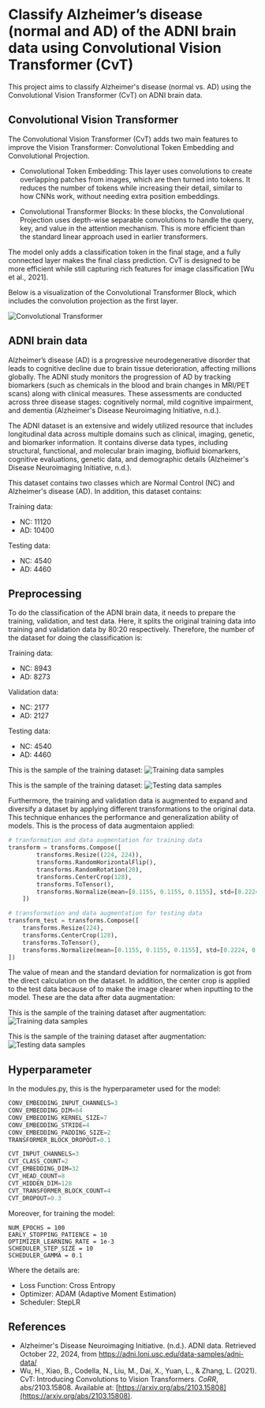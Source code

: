 # Classify Alzheimer’s disease (normal and AD) of the ADNI brain data using Convolutional Vision Transformer (CvT)

This project aims to classify Alzheimer's disease (normal vs. AD) using the Convolutional Vision Transformer (CvT) on ADNI brain data.

## Convolutional Vision Transformer
The Convolutional Vision Transformer (CvT) adds two main features to improve the Vision Transformer: Convolutional Token Embedding and Convolutional Projection.

- Convolutional Token Embedding: This layer uses convolutions to create overlapping patches from images, which are then turned into tokens. It reduces the number of tokens while increasing their detail, similar to how CNNs work, without needing extra position embeddings.

- Convolutional Transformer Blocks: In these blocks, the Convolutional Projection uses depth-wise separable convolutions to handle the query, key, and value in the attention mechanism. This is more efficient than the standard linear approach used in earlier transformers.

The model only adds a classification token in the final stage, and a fully connected layer makes the final class prediction. CvT is designed to be more efficient while still capturing rich features for image classification [Wu et al., 2021].

Below is a visualization of the Convolutional Transformer Block, which includes the convolution projection as the first layer.

![Convolutional Transformer](results/convTransformer.png)

## ADNI brain data
Alzheimer’s disease (AD) is a progressive neurodegenerative disorder that leads to cognitive decline due to brain tissue deterioration, affecting millions globally. The ADNI study monitors the progression of AD by tracking biomarkers (such as chemicals in the blood and brain changes in MRI/PET scans) along with clinical measures. These assessments are conducted across three disease stages: cognitively normal, mild cognitive impairment, and dementia (Alzheimer's Disease Neuroimaging Initiative, n.d.). 

The ADNI dataset is an extensive and widely utilized resource that includes longitudinal data across multiple domains such as clinical, imaging, genetic, and biomarker information. It contains diverse data types, including structural, functional, and molecular brain imaging, biofluid biomarkers, cognitive evaluations, genetic data, and demographic details (Alzheimer's Disease Neuroimaging Initiative, n.d.).

This dataset contains two classes which are Normal Control (NC) and Alzheimer's disease (AD). In addition, this dataset contains:

Training data:
- NC: 11120
- AD: 10400

Testing data:
- NC: 4540
- AD: 4460

## Preprocessing
To do the classification of the ADNI brain data, it needs to prepare the training, validation, and test data. Here, it splits the original training data into training and validation data by 80:20 respectively. Therefore, the number of the dataset for doing the classification is:

Training data:
- NC: 8943
- AD: 8273

Validation data:
- NC: 2177
- AD: 2127

Testing data:
- NC: 4540
- AD: 4460

This is the sample of the training dataset:
![Training data samples](results/img_training_samples_original.png)

This is the sample of the training dataset:
![Testing data samples](results/img_testing_samples_original.png)

Furthermore, the training and validation data is augmented to expand and diversify a dataset by applying different transformations to the original data. This technique enhances the performance and generalization ability of models. This is the process of data augmentaion applied:

```Python
# tranformation and data augmentation for training data
transform = transforms.Compose([
        transforms.Resize((224, 224)),
        transforms.RandomHorizontalFlip(),
        transforms.RandomRotation(20),
        transforms.CenterCrop(128),
        transforms.ToTensor(),
        transforms.Normalize(mean=[0.1155, 0.1155, 0.1155], std=[0.2224, 0.2224, 0.2224])
    ])

# transformation and data augmentation for testing data
transform_test = transforms.Compose([
    transforms.Resize(224),
    transforms.CenterCrop(128),
    transforms.ToTensor(),
    transforms.Normalize(mean=[0.1155, 0.1155, 0.1155], std=[0.2224, 0.2224, 0.2224])
])
```
The value of mean and the standard deviation for normalization is got from the direct calculation on the dataset. In addition, the center crop is applied to the test data because of to make the image clearer when inputting to the model. These are the data after data augmentation:

This is the sample of the training dataset after augmentation:
![Training data samples](results/img_training_samples_augmented.png)

This is the sample of the training dataset after augmentation:
![Testing data samples](results/img_testing_samples_augmented.png)

## Hyperparameter
In the modules.py, this is the hyperparameter used for the model:
```Python
CONV_EMBEDDING_INPUT_CHANNELS=3
CONV_EMBEDDING_DIM=64
CONV_EMBEDDING_KERNEL_SIZE=7
CONV_EMBEDDING_STRIDE=4
CONV_EMBEDDING_PADDING_SIZE=2
TRANSFORMER_BLOCK_DROPOUT=0.1

CVT_INPUT_CHANNELS=3
CVT_CLASS_COUNT=2
CVT_EMBEDDING_DIM=32
CVT_HEAD_COUNT=8
CVT_HIDDEN_DIM=128
CVT_TRANSFORMER_BLOCK_COUNT=4
CVT_DROPOUT=0.3
```

Moreover, for training the model:
```
NUM_EPOCHS = 100
EARLY_STOPPING_PATIENCE = 10
OPTIMIZER_LEARNING_RATE = 1e-3
SCHEDULER_STEP_SIZE = 10
SCHEDULER_GAMMA = 0.1
```
Where the details are:
- Loss Function: Cross Entropy
- Optimizer: ADAM (Adaptive Moment Estimation)
- Scheduler: StepLR

## References
- Alzheimer's Disease Neuroimaging Initiative. (n.d.). ADNI data. Retrieved October 22, 2024, from https://adni.loni.usc.edu/data-samples/adni-data/
- Wu, H., Xiao, B., Codella, N., Liu, M., Dai, X., Yuan, L., & Zhang, L. (2021). CvT: Introducing Convolutions to Vision Transformers. *CoRR*, abs/2103.15808. Available at: [https://arxiv.org/abs/2103.15808](https://arxiv.org/abs/2103.15808).




